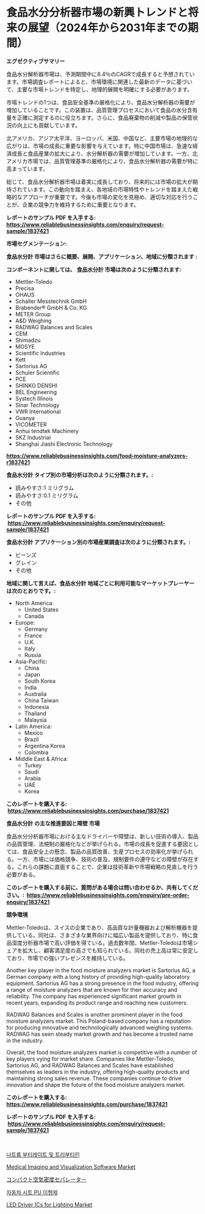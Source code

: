 <p><h1>食品水分分析器市場の新興トレンドと将来の展望（2024年から2031年までの期間）</h1></p><p><strong>エグゼクティブサマリー</strong></p>
<p><p>食品水分解析器市場は、予測期間中に8.4％のCAGRで成長すると予想されています。市場調査レポートによると、市場環境に関連した最新のデータに基づいて、主要な市場トレンドを特定し、地理的展開を明確にする必要があります。</p><p>市場トレンドの1つは、食品安全基準の厳格化により、食品水分解析器の需要が増加していることです。この装置は、品質管理プロセスにおいて食品の水分含有量を正確に測定するのに役立ちます。さらに、食品廃棄物の削減や製品の保管状況の向上にも貢献しています。</p><p>北アメリカ、アジア太平洋、ヨーロッパ、米国、中国など、主要市場の地理的な広がりは、市場の成長に重要な影響を与えています。特に中国市場は、急速な経済成長と食品産業の拡大により、水分解析器の需要が増加しています。一方、北アメリカ市場では、品質管理基準の厳格化により、食品水分解析器の需要が特に高まっています。</p><p>総じて、食品水分解析器市場は着実に成長しており、将来的には市場の拡大が期待されています。この動向を踏まえ、各地域の市場特性やトレンドを踏まえた戦略的なアプローチが重要です。今後も市場の変化を見極め、適切な対応を行うことが、企業の競争力を維持するために重要となります。</p></p>
<p><strong>レポートのサンプル PDF を入手する: <a href="https://www.reliablebusinessinsights.com/enquiry/request-sample/1837421">https://www.reliablebusinessinsights.com/enquiry/request-sample/1837421</a></strong></p>
<p><strong>市場セグメンテーション:</strong></p>
<p><strong> 食品水分計 市場はさらに概要、展開、アプリケーション、地域に分類されます :</strong></p>
<p><strong>コンポーネントに関しては、 食品水分計 市場は次のように分類されます: &nbsp;</strong></p>
<p><ul><li>Mettler-Toledo</li><li>Precisa</li><li>OHAUS</li><li>Schaller Messtechnik GmbH</li><li>Brabender® GmbH & Co. KG</li><li>METER Group</li><li>A&D Weighing</li><li>RADWAG Balances and Scales</li><li>CEM</li><li>Shimadzu</li><li>MOSYE</li><li>Scientific Industries</li><li>Kett</li><li>Sartorius AG</li><li>Schuler Scientific</li><li>PCE</li><li>SHINKO DENSHI</li><li>BEL Engineering</li><li>Systech Illinois</li><li>Sinar Technology</li><li>VWR International</li><li>Guanya</li><li>VICOMETER</li><li>Anhui tendtek Machinery</li><li>SKZ Industrial</li><li>Shanghai Jiashi Electronic Technology</li></ul></p>
<p><strong><a href="https://www.reliablebusinessinsights.com/food-moisture-analyzers-r1837421">https://www.reliablebusinessinsights.com/food-moisture-analyzers-r1837421</a></strong></p>
<p><strong> 食品水分計 タイプ別の市場分析は次のように分類されます。:</strong></p>
<p><ul><li>読みやすさ:1 ミリグラム</li><li>読みやすさ:0.1 ミリグラム</li><li>その他</li></ul></p>
<p><strong>レポートのサンプル PDF を入手する: &nbsp;<a href="https://www.reliablebusinessinsights.com/enquiry/request-sample/1837421">https://www.reliablebusinessinsights.com/enquiry/request-sample/1837421</a></strong></p>
<p><strong> 食品水分計 アプリケーション別の市場産業調査は次のように分類されます。:</strong></p>
<p><ul><li>ビーンズ</li><li>グレイン</li><li>その他</li></ul></p>
<p><strong>地域に関して言えば、食品水分計 地域ごとに利用可能なマーケットプレーヤーは次のとおりです。:</strong></p>
<p><ul>
    <li>
        North America:
        <ul>
            <li>United States</li>
            <li>Canada</li>
        </ul>
    </li>
    <li>
        Europe:
        <ul>
            <li>Germany</li>
            <li>France</li>
            <li>U.K.</li>
            <li>Italy</li>
            <li>Russia</li>
        </ul>
    </li>
    <li>
        Asia-Pacific:
        <ul>
            <li>China</li>
            <li>Japan</li>
            <li>South Korea</li>
            <li>India</li>
            <li>Australia</li>
            <li>China Taiwan</li>
            <li>Indonesia</li>
            <li>Thailand</li>
            <li>Malaysia</li>
        </ul>
    </li>
    <li>
        Latin America:
        <ul>
            <li>Mexico</li>
            <li>Brazil</li>
            <li>Argentina Korea</li>
            <li>Colombia</li>
        </ul>
    </li>
    <li>
        Middle East & Africa:
        <ul>
            <li>Turkey</li>
            <li>Saudi</li>
            <li>Arabia</li>
            <li>UAE</li>
            <li>Korea</li>
        </ul>
    </li>
    </ul></p>
<p><strong>このレポートを購入する: &nbsp;<a href="https://www.reliablebusinessinsights.com/purchase/1837421">https://www.reliablebusinessinsights.com/purchase/1837421</a></strong></p>
<p><strong>食品水分計 の主な推進要因と障壁 市場</strong></p>
<p><p>食品水分分析器市場における主なドライバーや障壁は、新しい技術の導入、製品の品質管理、法規制の厳格化などが挙げられる。市場の成長を促進する要因としては、食品安全上の懸念、製品の品質改善、生産プロセスの効率化が挙げられる。一方、市場には価格競争、技術の普及、規制要件の遵守などの障壁が存在する。これらの課題に直面することで、企業は技術革新や市場戦略の見直しを行う必要がある。</p></p>
<p><strong>このレポートを購入する前に、質問がある場合は問い合わせるか、共有してください。:&nbsp; <a href="https://www.reliablebusinessinsights.com/enquiry/pre-order-enquiry/1837421">https://www.reliablebusinessinsights.com/enquiry/pre-order-enquiry/1837421</a></strong></p>
<p><strong>競争環境</strong></p>
<p><p>Mettler-Toledoは、スイスの企業であり、高品質な計量機器および解析機器を提供している。同社は、さまざまな業界向けに幅広い製品を提供しており、特に食品湿度分析器市場で高い評価を得ている。過去数年間、Mettler-Toledoは市場シェアを拡大し、顧客満足度の高さでも知られている。同社の売上高は常に安定しており、市場での強いプレゼンスを維持している。</p><p>Another key player in the food moisture analyzers market is Sartorius AG, a German company with a long history of providing high-quality laboratory equipment. Sartorius AG has a strong presence in the food industry, offering a range of moisture analyzers that are known for their accuracy and reliability. The company has experienced significant market growth in recent years, expanding its product range and reaching new customers.</p><p>RADWAG Balances and Scales is another prominent player in the food moisture analyzers market. This Poland-based company has a reputation for producing innovative and technologically advanced weighing systems. RADWAG has seen steady market growth and has become a trusted name in the industry.</p><p>Overall, the food moisture analyzers market is competitive with a number of key players vying for market share. Companies like Mettler-Toledo, Sartorius AG, and RADWAG Balances and Scales have established themselves as leaders in the industry, offering high-quality products and maintaining strong sales revenue. These companies continue to drive innovation and shape the future of the food moisture analyzers market.</p></p>
<p><strong>このレポートを購入する: &nbsp; <a href="https://www.reliablebusinessinsights.com/purchase/1837421">https://www.reliablebusinessinsights.com/purchase/1837421</a></strong></p>
<p><strong>レポートのサンプル PDF を入手する: &nbsp;<a href="https://www.reliablebusinessinsights.com/enquiry/request-sample/1837421">https://www.reliablebusinessinsights.com/enquiry/request-sample/1837421</a></strong><strong></strong></p>
<p>&nbsp;</p>
<p><p><a href="https://github.com/vseigx30c9a1j/Market-Research-Report-List-2/blob/main/645366797743.md">나트륨 부티레이트 및 트리부티린</a></p><p><a href="https://github.com/luckyshygirl/Market-Research-Report-List-4/blob/main/medical-imaging-and-visualization-software-market.md">Medical Imaging and Visualization Software Market</a></p><p><a href="https://github.com/DanykaKilback/Market-Research-Report-List-1/blob/main/1893895104260.md">コンパクト空気密度セパレーター</a></p><p><a href="https://github.com/plelbej847484502/Market-Research-Report-List-2/blob/main/411403597742.md">자동차 시트 PU 이형제</a></p><p><a href="https://issuu.com/reportprime-2/docs/led-driver-ics-for-lighting-market-size-2030.pptx">LED Driver ICs for Lighting Market</a></p></p>